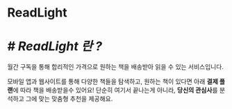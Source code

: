 # ReadLight

# *# ReadLight 란 ?*

월간 구독을 통해 합리적인 가격으로 원하는 책을 배송받아 읽을 수 있는 서비스입니다.

모바일 앱과 웹사이트를 통해 다양한 책들을 탐색하고, 원하는 책이 있다면 아래 **결제 플랜**에 따라 책을 배송받을수 있어요! 단순히 여기서 끝나는게 아니라, **당신의 관심사**를 분석하고 그에 맞는 맞춤형 추천을 제공해요.
